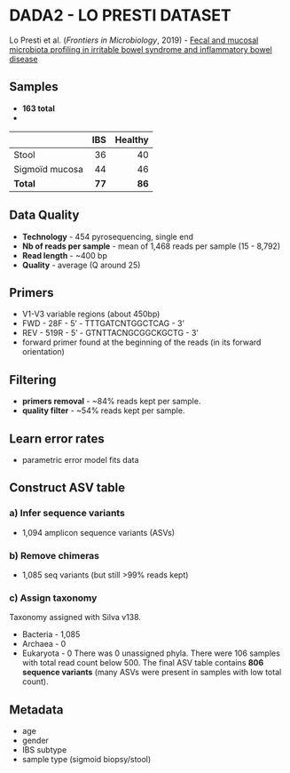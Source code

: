 # DADA2 - LO PRESTI DATASET

Lo Presti et al. (_Frontiers in Microbiology_, 2019) - [Fecal and mucosal microbiota profiling in irritable bowel syndrome and inflammatory bowel disease][1]

[1]: https://www.frontiersin.org/articles/10.3389/fmicb.2019.01655/full


## Samples
- **163 total**
- 
|                | IBS | Healthy |
| -------------- | ---:| ------: |
|      Stool     |  36 |   40    |
| Sigmoïd mucosa |  44 |   46    |
|    **Total**   | **77** | **86** |

## Data Quality
- **Technology** - 454 pyrosequencing, single end
- **Nb of reads per sample** - mean of 1,468 reads per sample (15 - 8,792)
- **Read length** - ~400 bp
- **Quality** - average (Q around 25)

## Primers
- V1-V3 variable regions (about 450bp)
- FWD - 28F - 5’ - TTTGATCNTGGCTCAG - 3’
- REV -  519R - 5’ - GTNTTACNGCGGCKGCTG - 3’
- forward primer found at the beginning of the reads (in its forward orientation)

## Filtering
- **primers removal** - \~84% reads kept per sample.
- **quality filter** - \~54% reads kept per sample.

## Learn error rates
- parametric error model fits data

## Construct ASV table
### a) Infer sequence variants
- 1,094 amplicon sequence variants (ASVs)

### b) Remove chimeras
- 1,085 seq variants (but still >99% reads kept)

### c) Assign taxonomy
Taxonomy assigned with Silva v138.
- Bacteria - 1,085
- Archaea - 0
- Eukaryota - 0
There was 0 unassigned phyla. There were 106 samples with total read count below 500. The final ASV table contains **806 sequence variants** (many ASVs were present in samples with low total count).

## Metadata
- age
- gender
- IBS subtype
- sample type (sigmoid biopsy/stool)
